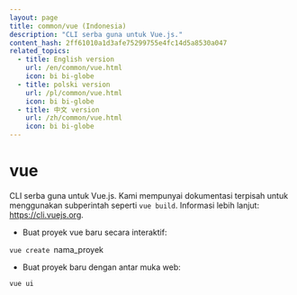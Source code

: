 ```yaml
---
layout: page
title: common/vue (Indonesia)
description: "CLI serba guna untuk Vue.js."
content_hash: 2ff61010a1d3afe75299755e4fc14d5a8530a047
related_topics:
  - title: English version
    url: /en/common/vue.html
    icon: bi bi-globe
  - title: polski version
    url: /pl/common/vue.html
    icon: bi bi-globe
  - title: 中文 version
    url: /zh/common/vue.html
    icon: bi bi-globe
---
```

# vue

CLI serba guna untuk Vue.js.
Kami mempunyai dokumentasi terpisah untuk menggunakan subperintah seperti `vue build`.
Informasi lebih lanjut: <https://cli.vuejs.org>.

- Buat proyek vue baru secara interaktif:

`vue create `<span class="tldr-var badge badge-pill bg-dark-lm bg-white-dm text-white-lm text-dark-dm font-weight-bold">nama_proyek</span>

- Buat proyek baru dengan antar muka web:

`vue ui`
